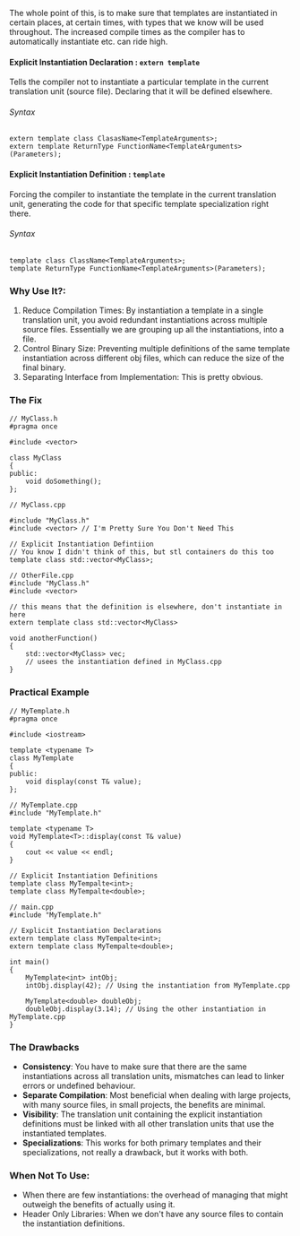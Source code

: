 The whole point of this, is to make sure that templates are instantiated in certain places, at certain times, with types that we know will be used throughout. 
The increased compile times as the compiler has to automatically instantiate etc. can ride high. 

#### Explicit Instantiation Declaration : `extern template`
Tells the compiler not to instantiate a particular template in the current translation unit (source file). Declaring that it will be defined elsewhere. 
###### Syntax
```
extern template class ClasasName<TemplateArguments>;
extern template ReturnType FunctionName<TemplateArguments>(Parameters);
```

#### Explicit Instantiation Definition : `template`
Forcing the compiler to instantiate the template in the current translation unit, generating the code for that specific template specialization right there. 
###### Syntax
```
template class ClassName<TemplateArguments>;
template ReturnType FunctionName<TemplateArguments>(Parameters);
```

### Why Use It?: 
1. Reduce Compilation Times: By instantiation a template in a single translation unit, you avoid redundant instantiations across multiple source files. Essentially we are grouping up all the instantiations, into a file. 
2. Control Binary Size: Preventing multiple definitions of the same template instantiation across different obj files, which can reduce the size of the final binary. 
3. Separating Interface from Implementation: This is pretty obvious. 

### The Fix
```
// MyClass.h
#pragma once

#include <vector>

class MyClass
{ 
public: 
	void doSomething();
};
```

```
// MyClass.cpp

#include "MyClass.h"
#include <vector> // I'm Pretty Sure You Don't Need This

// Explicit Instantiation Defintiion
// You know I didn't think of this, but stl containers do this too 
template class std::vector<MyClass>;
```

```
// OtherFile.cpp
#include "MyClass.h"
#include <vector>

// this means that the definition is elsewhere, don't instantiate in here
extern template class std::vector<MyClass> 

void anotherFunction()
{ 
	std::vector<MyClass> vec;
	// usees the instantiation defined in MyClass.cpp
}
```


### Practical Example
```
// MyTemplate.h
#pragma once

#include <iostream>

template <typename T> 
class MyTemplate 
{ 
public: 
	void display(const T& value);
};
```

```
// MyTemplate.cpp
#include "MyTemplate.h"

template <typename T> 
void MyTemplate<T>::display(const T& value)
{ 
	cout << value << endl;
}

// Explicit Instantiation Definitions
template class MyTempalte<int>;
template class MyTempalte<double>;
```

```
// main.cpp
#include "MyTemplate.h"

// Explicit Instantiation Declarations
extern template class MyTempalte<int>;
extern template class MyTempalte<double>;

int main() 
{ 
	MyTemplate<int> intObj;
	intObj.display(42); // Using the instantiation from MyTemplate.cpp

	MyTemplate<double> doubleObj;
	doubleObj.display(3.14); // Using the other instantiation in MyTemplate.cpp
}
```

### The Drawbacks
- **Consistency**: You have to make sure that there are the same instantiations across all translation units, mismatches can lead to linker errors or undefined behaviour. 
- **Separate Compilation**: Most beneficial when dealing with large projects, with many source files, in small projects, the benefits are minimal. 
- **Visibility**: The translation unit containing the explicit instantiation definitions must be linked with all other translation units that use the instantiated templates. 
- **Specializations**: This works for both primary templates and their specializations, not really a drawback, but it works with both. 


### When Not To Use: 
- When there are few instantiations: the overhead of managing that might outweigh the benefits of actually using it. 
- Header Only Libraries: When we don't have any source files to contain the instantiation definitions. 
